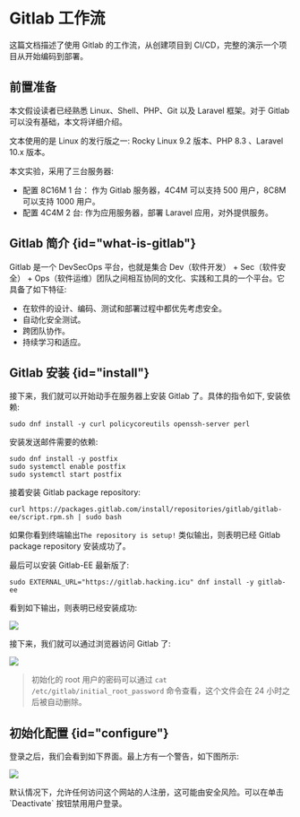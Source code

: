 # Gitlab 工作流

这篇文档描述了使用 Gitlab 的工作流，从创建项目到 CI/CD，完整的演示一个项目从开始编码到部署。

## 前置准备

本文假设读者已经熟悉 Linux、Shell、PHP、Git 以及 Laravel 框架。对于 Gitlab 可以没有基础，本文将详细介绍。

文本使用的是 Linux 的发行版之一: Rocky Linux 9.2 版本、PHP 8.3 、Laravel 10.x 版本。

本文实验，采用了三台服务器:

* 配置 8C16M 1 台： 作为 Gitlab 服务器，4C4M 可以支持 500 用户，8C8M 可以支持 1000 用户。
* 配置 4C4M 2 台: 作为应用服务器，部署 Laravel 应用，对外提供服务。

## Gitlab 简介 {id="what-is-gitlab"}

Gitlab 是一个 DevSecOps 平台，也就是集合 Dev（软件开发） + Sec（软件安全） + Ops（软件运维）团队之间相互协同的文化、实践和工具的一个平台。它具备了如下特征:

* 在软件的设计、编码、测试和部署过程中都优先考虑安全。
* 自动化安全测试。
* 跨团队协作。
* 持续学习和适应。

## Gitlab 安装 {id="install"}

接下来，我们就可以开始动手在服务器上安装 Gitlab 了。具体的指令如下, 安装依赖:
```Shell
sudo dnf install -y curl policycoreutils openssh-server perl
```

安装发送邮件需要的依赖:
```Shell
sudo dnf install -y postfix
sudo systemctl enable postfix
sudo systemctl start postfix
```

接着安装 Gitlab package repository:
```Shell
curl https://packages.gitlab.com/install/repositories/gitlab/gitlab-ee/script.rpm.sh | sudo bash
```
如果你看到终端输出`The repository is setup!` 类似输出，则表明已经 Gitlab package repository 安装成功了。

最后可以安装 Gitlab-EE 最新版了:

```Shell
sudo EXTERNAL_URL="https://gitlab.hacking.icu" dnf install -y gitlab-ee
```
看到如下输出，则表明已经安装成功:

![](http://file-linker.oss-cn-hangzhou.aliyuncs.com/g8ScrKle0daxzWWsTRRL.png)

接下来，我们就可以通过浏览器访问 Gitlab 了:

![](http://file-linker.oss-cn-hangzhou.aliyuncs.com/uB225cYraSEokZsRacm5.png)

> 初始化的 root 用户的密码可以通过 `cat /etc/gitlab/initial_root_password` 命令查看，这个文件会在 24 小时之后被自动删除。

## 初始化配置 {id="configure"}

登录之后，我们会看到如下界面。最上方有一个警告，如下图所示:

![](http://file-linker.oss-cn-hangzhou.aliyuncs.com/R53b2ruTynIDvN0X9V9b.png)

<warning>
默认情况下，允许任何访问这个网站的人注册，这可能由安全风险。可以在单击 `Deactivate` 按钮禁用用户登录。
</warning>
